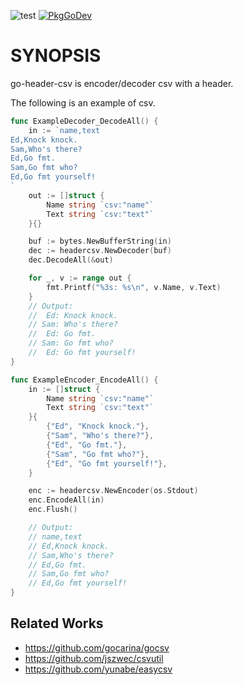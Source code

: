 ![test](https://github.com/shogo82148/go-header-csv/workflows/test/badge.svg)
[![PkgGoDev](https://pkg.go.dev/badge/github.com/shogo82148/go-header-csv)](https://pkg.go.dev/github.com/shogo82148/go-header-csv)

# SYNOPSIS

go-header-csv is encoder/decoder csv with a header.

The following is an example of csv.

```go
func ExampleDecoder_DecodeAll() {
	in := `name,text
Ed,Knock knock.
Sam,Who's there?
Ed,Go fmt.
Sam,Go fmt who?
Ed,Go fmt yourself!
`
	out := []struct {
		Name string `csv:"name"`
		Text string `csv:"text"`
	}{}

	buf := bytes.NewBufferString(in)
	dec := headercsv.NewDecoder(buf)
	dec.DecodeAll(&out)

	for _, v := range out {
		fmt.Printf("%3s: %s\n", v.Name, v.Text)
	}
	// Output:
	//  Ed: Knock knock.
	// Sam: Who's there?
	//  Ed: Go fmt.
	// Sam: Go fmt who?
	//  Ed: Go fmt yourself!
}
```

```go
func ExampleEncoder_EncodeAll() {
	in := []struct {
		Name string `csv:"name"`
		Text string `csv:"text"`
	}{
		{"Ed", "Knock knock."},
		{"Sam", "Who's there?"},
		{"Ed", "Go fmt."},
		{"Sam", "Go fmt who?"},
		{"Ed", "Go fmt yourself!"},
	}

	enc := headercsv.NewEncoder(os.Stdout)
	enc.EncodeAll(in)
	enc.Flush()

	// Output:
	// name,text
	// Ed,Knock knock.
	// Sam,Who's there?
	// Ed,Go fmt.
	// Sam,Go fmt who?
	// Ed,Go fmt yourself!
}
```

## Related Works

- https://github.com/gocarina/gocsv
- https://github.com/jszwec/csvutil
- https://github.com/yunabe/easycsv
